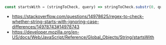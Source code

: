 ```javascript
const startsWith = (stringToCheck, query) => stringToCheck.substr(0, query.length).toUpperCase() == query;
```

- https://stackoverflow.com/questions/14978625/regex-to-check-whether-string-starts-with-ignoring-case-differences/14978743#14978743
- https://developer.mozilla.org/en-US/docs/Web/JavaScript/Reference/Global_Objects/String/startsWith